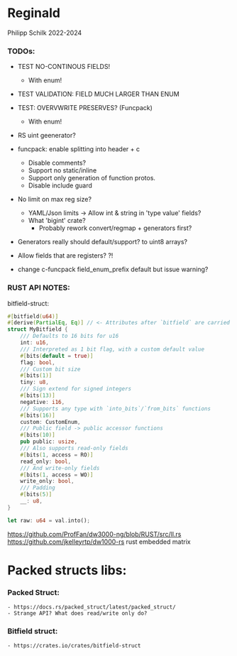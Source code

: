 # Reginald

Philipp Schilk
2022-2024

### TODOs:

- TEST NO-CONTINOUS FIELDS!
    - With enum!

- TEST VALIDATION: FIELD MUCH LARGER THAN ENUM 

- TEST: OVERVWRITE PRESERVES? (Funcpack)
    - With enum!

- RS uint geenerator?

- funcpack: enable splitting into header + c
    - Disable comments?
    - Support no static/inline
    - Support only generation of function protos.
    - Disable include guard

- No limit on max reg size?
    - YAML/Json limits -> Allow int & string in 'type value' fields?
    - What 'bigint' crate?
        - Probably rework convert/regmap + generators first?

- Generators really should default/support? to uint8 arrays?

- Allow fields that are registers? ?!

- change c-funcpack field_enum_prefix default but issue warning?

### RUST API NOTES:

bitfield-struct:

```rust
#[bitfield(u64)]
#[derive(PartialEq, Eq)] // <- Attributes after `bitfield` are carried over
struct MyBitfield {
    /// Defaults to 16 bits for u16
    int: u16,
    /// Interpreted as 1 bit flag, with a custom default value
    #[bits(default = true)]
    flag: bool,
    /// Custom bit size
    #[bits(1)]
    tiny: u8,
    /// Sign extend for signed integers
    #[bits(13)]
    negative: i16,
    /// Supports any type with `into_bits`/`from_bits` functions
    #[bits(16)]
    custom: CustomEnum,
    /// Public field -> public accessor functions
    #[bits(10)]
    pub public: usize,
    /// Also supports read-only fields
    #[bits(1, access = RO)]
    read_only: bool,
    /// And write-only fields
    #[bits(1, access = WO)]
    write_only: bool,
    /// Padding
    #[bits(5)]
    __: u8,
}

let raw: u64 = val.into();
```

https://github.com/ProfFan/dw3000-ng/blob/RUST/src/ll.rs
https://github.com/jkelleyrtp/dw1000-rs
rust embedded matrix

# Packed structs libs:

### Packed Struct:
    - https://docs.rs/packed_struct/latest/packed_struct/
    - Strange API? What does read/write only do?

### Bitfield struct:
    - https://crates.io/crates/bitfield-struct
